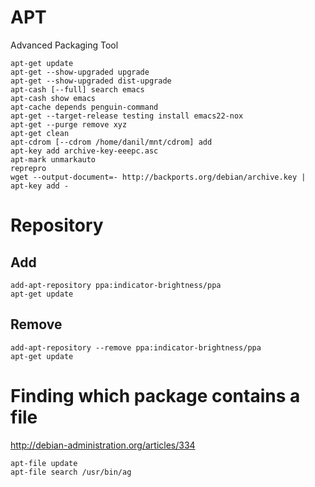 APT
===

Advanced Packaging Tool

    apt-get update
    apt-get --show-upgraded upgrade
    apt-get --show-upgraded dist-upgrade
    apt-cash [--full] search emacs
    apt-cash show emacs
    apt-cache depends penguin-command
    apt-get --target-release testing install emacs22-nox
    apt-get --purge remove xyz
    apt-get clean
    apt-cdrom [--cdrom /home/danil/mnt/cdrom] add
    apt-key add archive-key-eeepc.asc
    apt-mark unmarkauto
    reprepro
    wget --output-document=- http://backports.org/debian/archive.key | apt-key add -

Repository
==========

Add
---

    add-apt-repository ppa:indicator-brightness/ppa
    apt-get update

Remove
------

    add-apt-repository --remove ppa:indicator-brightness/ppa
    apt-get update

Finding which package contains a file
=====================================

<http://debian-administration.org/articles/334>

    apt-file update
    apt-file search /usr/bin/ag
